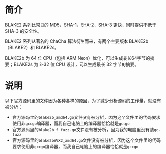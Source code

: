 # 简介

BLAKE2 系列比常见的 MD5，SHA-1，SHA-2，SHA-3 更快，同时提供不低于 SHA-3 的安全性。

BLAKE2 系列从著名的 ChaCha 算法衍生而来，有两个主要版本 BLAKE2b（BLAKE2）和 BLAKE2s。

BLAKE2b 为 64 位 CPU（包括 ARM Neon）优化，可以生成最长64字节的摘要；BLAKE2s 为 8-32 位 CPU 设计，可以生成最长 32 字节的摘要。

# 说明

以下官方源码里的文件因为各种各样的原因，为了减少分析源码的工作量，就没有被分析：

- 官方源码里的`blake2b_amd64.go`文件没有被分析，因为这个文件里的代码要求使用非`gccgo`编译器，而我自己电脑上的编译器恰恰就是`gccgo`
- 官方源码里的`blake2b_f_fuzz.go`文件没有被分析，因为我的电脑里没有装`go-fuzz`
- 官方源码里的`blake2bAVX2_amd64.go`文件没有被分析，因为这个文件里的代码要求使用非`gccgo`编译器，而我自己电脑上的编译器恰恰就是`gccgo`
